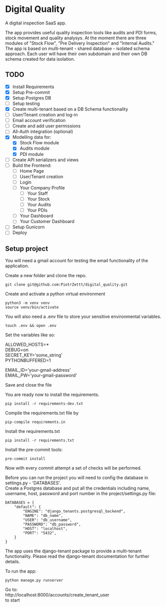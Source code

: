 # Digital Quality
A digital inspection SaaS app.

The app provides useful quality inspection tools like audits and PDI forms, stock movement and quality analysys.
At the moment there are three modules of "Stock Flow", "Pre Delivery Inspection" and "Internal Audits."
The app is based on multi-tenant - shared database - isolated schema approach. Each user will have their own subdomain
and their own DB schema created for data isolation.

## TODO

- [x] Install Requirements
- [x] Setup Pre-commit
- [x] Setup Postgres DB
- [ ] Setup testing
- [x] Create multi-tenant based on a DB Schema functionality
- [ ] User/Tenant creation and log-in
- [ ] Email account verification
- [ ] Create and add user permissions
- [ ] All-Auth integration (optional)
- [x] Modelling data for:
    - [x] Stock Flow module
    - [x] Audits module
    - [x] PDI module
- [ ] Create API serializers and views
- [ ] Build the Frontend:
    - [ ] Home Page
    - [ ] User/Tenant creation
    - [ ] Login
    - [ ] Your Company Profile
      - [ ] Your Staff
      - [ ] Your Stock
      - [ ] Your Audits
      - [ ] Your PDIs
    - [ ] Your Dashboard
    - [ ] Your Customer Dashboard
- [ ] Setup Gunicorn
- [ ] Deploy

## Setup project

You will need a gmail account for testing the email functionality of the application.

Create a new folder and clone the repo.
```commandline
git clone git@github.com:PiotrZettt/digital_quality.git
```

Create and activate a python virtual environment
```commandline
python3 -m venv venv
source venv/bin/activate
```

You will also need a .env file to store your sensitive environmental variables.
```commandline
touch .env && open .env
```

Set the variables like so:

ALLOWED_HOSTS=* \
DEBUG=on \
SECRET_KEY='some_string' \
PYTHONBUFFERED=1

EMAIL_ID='your-gmail-address' \
EMAIL_PW='your-gmail-password'

Save and close the file

You are ready now to install the requirements.

```
pip install -r requirements-dev.txt
```

Compile the requirements.txt file by
```commandline
pip-compile requirements.in
```
Install the requirements.txt
```commandline
pip install -r requirements.txt
```

Install the pre-commit tools:
```commandline
pre-commit install
```

Now with every commit attempt a set of checks will be performed.

Before you can run the project you will need to config the database in settings.py - 'DATABASES'. \
Create a Postgres database and put all the credentials including name, username, host, password and port number
in the project/settings.py file:

```commandline
DATABASES = {
    "default": {
        "ENGINE": "django_tenants.postgresql_backend",
        "NAME": "db_name",
        "USER": "db_username",
        "PASSWORD": "db_password",
        "HOST": "localhost",
        "PORT": "5432",
    }
}
```

The app uses the django-tenant package to provide a multi-tenant functionality.
Please read the django-tenant documentation for further details.

To run the app:
```commandline
python manage.py runserver
```
Go to: \
http://localhost:8000/accounts/create_tenant_user \
to start
